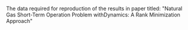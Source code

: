 The data required for reproduction of the results in paper titled: "Natural Gas Short-Term Operation Problem withDynamics: A Rank Minimization Approach"
